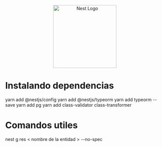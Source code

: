 <p align="center">
  <a href="http://nestjs.com/" target="blank"><img src="https://nestjs.com/img/logo-small.svg" width="200" alt="Nest Logo" /></a>
</p>


# Instalando dependencias
yarn add @nestjs/config
yarn add @nestjs/typeorm
yarn add typeorm --save
yarn add pg
yarn add class-validator class-transformer

# Comandos utiles

nest g res < nombre de la entidad > --no-spec